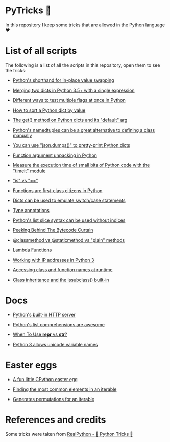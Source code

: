 # PyTricks 🐍

In this repository I keep some tricks that are allowed in the Python language ❤

# List of all scripts
The following is a list of all the scripts in this repository, open them to see the tricks:

- [Python's shorthand for in-place value swapping](scripts/in-place-value-swapping.py)

- [Merging two dicts in Python 3.5+ with a single expression](scripts/mergins-two-dicts-with-a-single-expression.py)

- [Different ways to test multiple flags at once in Python](scripts/different-ways-to-test-multiple-flags-at-once.py)

- [How to sort a Python dict by value](scripts/sort-a-python-dict-by-value.py)

- [The get() method on Python dicts and its "default" arg](scripts/get-method-default-arg.py)

- [Python's namedtuples can be a great alternative to defining a class manually](scripts/namedtuples-alternative-to-defining-a-class-manually.py)

- [You can use "json.dumps()" to pretty-print Python dicts](scripts/json-dumps-to-pretty-print-python-dicts.py)

- [Function argument unpacking in Python](scripts/function-argument-unpacking-in-python.py)

- [Measure the execution time of small bits of Python code with the "timeit" module](scripts/measure-execution-time-small-bits.py)

- ["is" vs "=="](scripts/is-vs-equal-operator.py)

- [Functions are first-class citizens in Python](scripts/functions-are-first-class-citizens.py)

- [Dicts can be used to emulate switch/case statements](scripts/dict-emulate-switch-case.py)


- [Type annotations](scripts/type-annotations.py)

- [Python's list slice syntax can be used without indices](scripts/list-slice-without-indices.py)

- [Peeking Behind The Bytecode Curtain](scripts/peeking-behind-bytecode-curtain.py)

- [@classmethod vs @staticmethod vs "plain" methods](scripts/classmethod-vs-staticmethod-vs-plain.py)

- [Lambda Functions](scripts/lambda-functions.py)

- [Working with IP addresses in Python 3](scripts/working-with-IP-addresses-in-python-3.py)

- [Accessing class and function names at runtime](scripts/accessing-class-function-names-at-runtime.py)

- [Class inheritance and the issubclass() built-in](scripts/issubclass-built-in.py)

# Docs

- [Python's built-in HTTP server](docs/python-built-in-http-server.md)

- [Python's list comprehensions are awesome](docs/list-comprehensions.md)

- [When To Use __repr__ vs __str__?](docs/__repr__%20vs%20__str__.md)

- [Python 3 allows unicode variable names](docs/unicode-variable-names.md)

# Easter eggs

- [A fun little CPython easter egg](easter-eggs/antigravity.md)

- [Finding the most common elements in an iterable](scripts/most-common-elements-in-iterable.py)

- [Generates permutations for an iterable](scripts/generates-permutations.py)


# References and credits
Some tricks were taken from [RealPython - 🐍 Python Tricks 💌](https://realpython.com/python-tricks/)